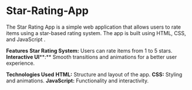 # Star-Rating-App

The Star Rating App is a simple web application that allows users to rate items using a star-based rating system. The app is built using HTML, CSS, and JavaScript .

**Features**
**Star Rating System:** Users can rate items from 1 to 5 stars.
**Interactive UI****:** Smooth transitions and animations for a better user experience.

**Technologies Used**
**HTML:** Structure and layout of the app.
**CSS:** Styling and animations.
**JavaScript:** Functionality and interactivity.
